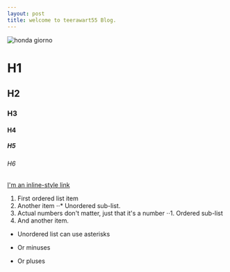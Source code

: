 ```yaml
---
layout: post
title: welcome to teerawart55 Blog.
---
```

![honda giorno](https://scontent.fbkk14-1.fna.fbcdn.net/v/t1.0-0/p235x165/17362850_1500976386642169_1995625839705025428_n.jpg?oh=a0c5a396652b7da12662949eaa7ba075&oe=5A258F8C)


# H1
## H2
### H3
#### H4
##### H5
###### H6
[I'm an inline-style link](https://www.google.com)
1. First ordered list item
2. Another item
⋅⋅* Unordered sub-list. 
1. Actual numbers don't matter, just that it's a number
⋅⋅1. Ordered sub-list
4. And another item.
* Unordered list can use asterisks
- Or minuses
+ Or pluses
